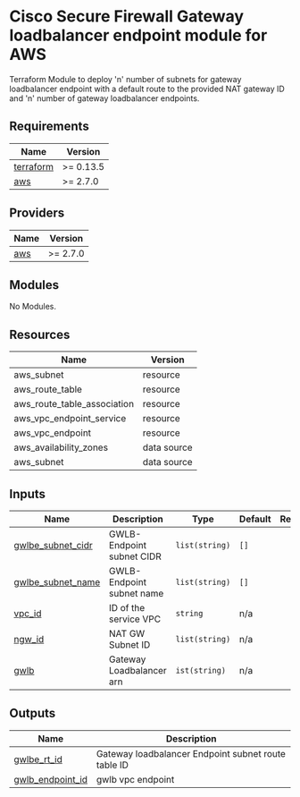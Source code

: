 # Cisco Secure Firewall Gateway loadbalancer endpoint module for AWS

Terraform Module to deploy 'n' number of subnets for gateway loadbalancer endpoint with a default route to the provided NAT gateway ID and 'n' number of gateway loadbalancer endpoints.

## Requirements

| Name | Version |
|------|---------|
| <a name="requirement_terraform"></a> [terraform](#requirement\_terraform) | >= 0.13.5 |
| <a name="requirement_aws"></a> [aws](#requirement\_aws) | >= 2.7.0 |

## Providers

| Name | Version |
|------|---------|
| <a name="provider_aws"></a> [aws](#provider\_aws) | >= 2.7.0 |

## Modules

No Modules.

## Resources

| Name | Version |
|------|---------|
| aws_subnet | resource |
| aws_route_table | resource |
| aws_route_table_association | resource |
| aws_vpc_endpoint_service | resource |
| aws_vpc_endpoint | resource |
| aws_availability_zones | data source |
| aws_subnet | data source |

## Inputs

| Name | Description | Type | Default | Required |
|------|-------------|------|---------|:--------:|
| <a name="input_gwlbe_subnet_cidr"></a> [gwlbe\_subnet\_cidr](#input\_gwlbe\_subnet\_cidr) | GWLB-Endpoint subnet CIDR | `list(string)` | `[]` | no |
| <a name="input_gwlbe_subnet_name"></a> [gwlbe\_subnet\_name](#input\_gwlbe\_subnet\_name) | GWLB-Endpoint subnet name | `list(string)` | `[]` | no |
| <a name="input_vpc_id"></a> [vpc\_id](#input\_vpc\_id) | ID of the service VPC | `string` | n/a | yes |
| <a name="input_ngw_id"></a> [ngw_id](#input\_ngw\_id) | NAT GW Subnet ID | `list(string)` | n/a | yes |
| <a name="input_gwlb"></a> [gwlb](#input\_gwlb) | Gateway Loadbalancer arn | `ist(string)` | n/a | yes |

## Outputs

| Name | Description |
|------|-------------|
| <a name="output_gwlbe_rt_id"></a> [gwlbe\_rt\_id](#output\_gwlbe\_rt\_id) | Gateway loadbalancer Endpoint subnet route table ID |
| <a name="output_gwlb_endpoint_id"></a> [gwlb\_endpoint\_id](#output\_gwlb\_endpoint\_id) | gwlb vpc endpoint |